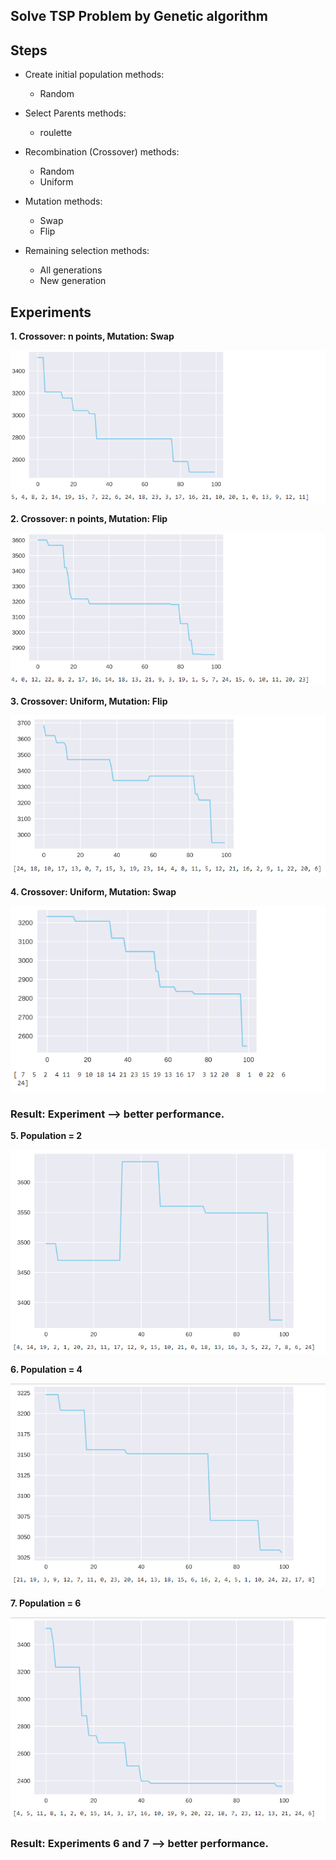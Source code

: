 ## Solve TSP Problem by Genetic algorithm

## Steps

- Create initial population
  methods:
  - Random
  
- Select Parents 
  methods:
  - roulette
  
- Recombination (Crossover)
  methods:
  - Random
  - Uniform
  
- Mutation
  methods:
    - Swap
    - Flip

- Remaining selection
 methods:
    - All generations
    - New generation
    
## Experiments

**1. Crossover: n points, Mutation: Swap**

![alt text](https://github.com/smohammadi96/computational_evolution/blob/main/TSP_Genetic/images/swap_n_points.png)

**2. Crossover: n points, Mutation: Flip**

![alt text](https://github.com/smohammadi96/computational_evolution/blob/main/TSP_Genetic/images/Flip_n_points.png)

**3. Crossover: Uniform, Mutation: Flip**

![alt text](https://github.com/smohammadi96/computational_evolution/blob/main/TSP_Genetic/images/uniform_flip.png)

**4. Crossover: Uniform, Mutation: Swap**

![alt text](https://github.com/smohammadi96/computational_evolution/blob/main/TSP_Genetic/images/uniform_swap.png)

### **Result:** Experiment --> better performance.

**5. Population = 2**

![alt text](https://github.com/smohammadi96/computational_evolution/blob/main/TSP_Genetic/images/2.png)

**6. Population = 4**

![alt text](https://github.com/smohammadi96/computational_evolution/blob/main/TSP_Genetic/images/4.png)

**7. Population = 6**

![alt text](https://github.com/smohammadi96/computational_evolution/blob/main/TSP_Genetic/images/6.png)

### **Result:** Experiments 6 and 7 --> better performance.

